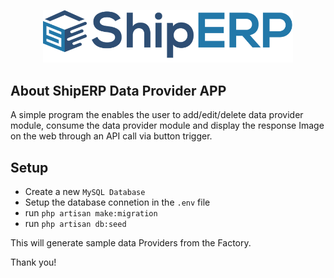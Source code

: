 <p align="center"><a href="https://laravel.com" target="_blank"><img src="public/images/background-logo.png" width="400" alt="Laravel Logo"></a></p>

## About ShipERP Data Provider APP

A simple program the enables the user to add/edit/delete data provider module,  consume the data provider module and display the response Image on the web through an API call via button trigger.


## Setup

- Create a new ```MySQL Database``` 
- Setup the database connetion in the ```.env``` file
- run ```php artisan make:migration```
- run ```php artisan db:seed```

This will generate sample data Providers from the Factory.

Thank you!